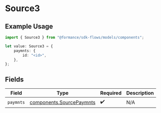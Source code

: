 # Source3

## Example Usage

```typescript
import { Source3 } from "@formance/sdk-flows/models/components";

let value: Source3 = {
    paymnts: {
        id: "<id>",
    },
};
```

## Fields

| Field                                                                | Type                                                                 | Required                                                             | Description                                                          |
| -------------------------------------------------------------------- | -------------------------------------------------------------------- | -------------------------------------------------------------------- | -------------------------------------------------------------------- |
| `paymnts`                                                            | [components.SourcePaymnts](../../models/components/sourcepaymnts.md) | :heavy_check_mark:                                                   | N/A                                                                  |